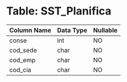 # Table: SST_Planifica

| Column Name | Data Type | Nullable |
|-------------|-----------|----------|
| conse | int | NO |
| cod_sede | char | NO |
| cod_emp | char | NO |
| cod_cia | char | NO |
